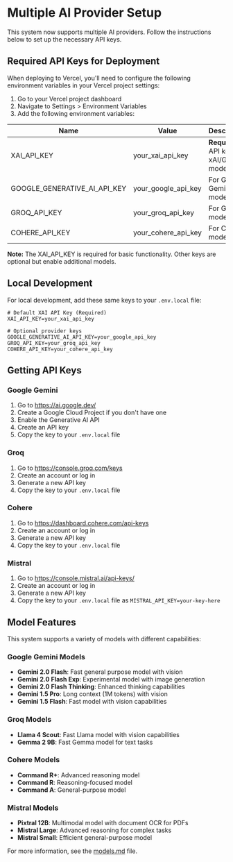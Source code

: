 # Multiple AI Provider Setup

This system now supports multiple AI providers. Follow the instructions below to set up the necessary API keys.

## Required API Keys for Deployment

When deploying to Vercel, you'll need to configure the following environment variables in your Vercel project settings:

1. Go to your Vercel project dashboard
2. Navigate to Settings > Environment Variables
3. Add the following environment variables:

| Name | Value | Description |
|------|-------|-------------|
| XAI_API_KEY | your_xai_api_key | **Required** - API key for xAI/Grok models |
| GOOGLE_GENERATIVE_AI_API_KEY | your_google_api_key | For Google Gemini models |
| GROQ_API_KEY | your_groq_api_key | For Groq models |
| COHERE_API_KEY | your_cohere_api_key | For Cohere models |

**Note:** The XAI_API_KEY is required for basic functionality. Other keys are optional but enable additional models.

## Local Development

For local development, add these same keys to your `.env.local` file:

```
# Default XAI API Key (Required)
XAI_API_KEY=your_xai_api_key

# Optional provider keys
GOOGLE_GENERATIVE_AI_API_KEY=your_google_api_key
GROQ_API_KEY=your_groq_api_key
COHERE_API_KEY=your_cohere_api_key
```

## Getting API Keys

### Google Gemini

1. Go to https://ai.google.dev/
2. Create a Google Cloud Project if you don't have one
3. Enable the Generative AI API
4. Create an API key
5. Copy the key to your `.env.local` file

### Groq

1. Go to https://console.groq.com/keys
2. Create an account or log in
3. Generate a new API key
4. Copy the key to your `.env.local` file

### Cohere

1. Go to https://dashboard.cohere.com/api-keys
2. Create an account or log in
3. Generate a new API key
4. Copy the key to your `.env.local` file

### Mistral

1. Go to https://console.mistral.ai/api-keys/
2. Create an account or log in
3. Generate a new API key
4. Copy the key to your `.env.local` file as `MISTRAL_API_KEY=your-key-here`

## Model Features

This system supports a variety of models with different capabilities:

### Google Gemini Models

- **Gemini 2.0 Flash**: Fast general purpose model with vision
- **Gemini 2.0 Flash Exp**: Experimental model with image generation
- **Gemini 2.0 Flash Thinking**: Enhanced thinking capabilities
- **Gemini 1.5 Pro**: Long context (1M tokens) with vision
- **Gemini 1.5 Flash**: Fast model with vision capabilities

### Groq Models

- **Llama 4 Scout**: Fast Llama model with vision capabilities
- **Gemma 2 9B**: Fast Gemma model for text tasks

### Cohere Models

- **Command R+**: Advanced reasoning model
- **Command R**: Reasoning-focused model
- **Command A**: General-purpose model

### Mistral Models

- **Pixtral 12B**: Multimodal model with document OCR for PDFs
- **Mistral Large**: Advanced reasoning for complex tasks
- **Mistral Small**: Efficient general-purpose model

For more information, see the [models.md](docs/models.md) file.

